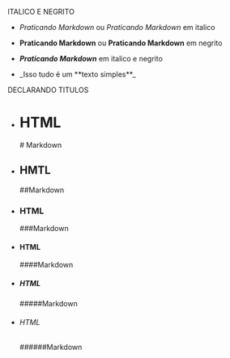 ITALICO E NEGRITO

- *Praticando Markdown* ou _Praticando Markdown_ em italico
- **Praticando Markdown** ou __Praticando Markdown__ em negrito
- __*Praticando Markdown*__ em italico e negrito

- \_Isso tudo é um \*\*texto simples**_


DECLARANDO TITULOS

- <h1>HTML</h1>   # Markdown
- <h2>HMTL</h2>   ##Markdown
- <h3>HTML</h3>   ###Markdown
- <h4>HTML</h4>   ####Markdown
- <h5>HTML</h5>   #####Markdown
- <h6>HTML</h6>   ######Markdown
